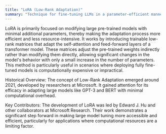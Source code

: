 ```yaml
---
title: "LoRA (Low-Rank Adaptation)"
summary: "Technique for fine-tuning LLMs in a parameter-efficient manner."
---
```

LoRA is primarily focused on modifying large pre-trained models with minimal additional parameters, thereby making the adaptation process more efficient and less resource-intensive. It works by introducing trainable low-rank matrices that adapt the self-attention and feed-forward layers of a transformer model. These matrices adjust the pre-trained weights indirectly rather than modifying them directly, allowing significant changes in the model's behavior with only a small increase in the number of parameters. This method is particularly useful in scenarios where deploying fully fine-tuned models is computationally expensive or impractical.

Historical Overview: The concept of Low-Rank Adaptation emerged around 2021, developed by researchers at Microsoft. It gained attention for its efficacy in adapting large models like GPT-3 and BERT with minimal computational overhead.

Key Contributors: The development of LoRA was led by Edward J. Hu and other collaborators at Microsoft Research. Their work demonstrates a significant step forward in making large model tuning more accessible and efficient, particularly for applications where computational resources are a limiting factor.
